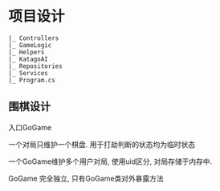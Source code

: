 # 项目设计



```
|_ Controllers
|_ GameLogic
|_ Helpers
|_ KatagoAI
|_ Repositories
|_ Services
|_ Program.cs
```



## 围棋设计



入口GoGame

一个对局只维护一个棋盘. 用于打劫判断的状态均为临时状态

一个GoGame维护多个用户对局, 使用uid区分, 对局存储于内存中.

GoGame 完全独立, 只有GoGame类对外暴露方法

